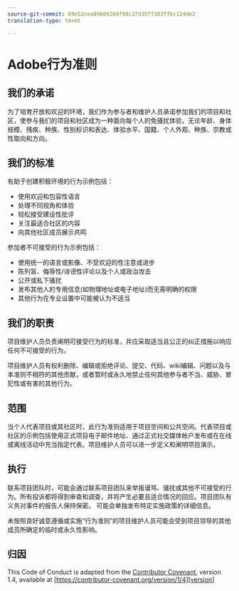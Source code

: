 ```yaml
---
source-git-commit: 69e52cea09604204f98c27d35ff383ffbc124de2
translation-type: tm+mt

---
```

# Adobe行为准则

## 我们的承诺

为了培育开放和欢迎的环境，我们作为参与者和维护人员承诺参加我们的项目和社区，使参与我们的项目和社区成为一种面向每个人的免骚扰体验，无论年龄、身体规模、残疾、种族、性别标识和表达、体验水平、国籍、个人外观、种族、宗教或性取向和方向。

## 我们的标准

有助于创建积极环境的行为示例包括：

* 使用欢迎和包容性语言
* 处理不同视角和体验
* 轻松接受建设性批评
* 关注最适合社区的内容
* 向其他社区成员展示共鸣

参加者不可接受的行为示例包括：

* 使用统一的语言或影像、不受欢迎的性注意或进步
* 陈列盲、侮辱性/诽谤性评论以及个人或政治攻击
* 公开或私下骚扰
* 发布其他人的专用信息(如物理地址或电子地址)而无需明确的权限
* 其他行为在专业设置中可能被认为不适当

## 我们的职责

项目维护人员负责阐明可接受行为的标准，并应采取适当且公正的纠正措施以响应任何不可接受的行为。

项目维护人员有权利删除、编辑或拒绝评论、提交、代码、wiki编辑、问题以及与本准则不相符的其他贡献，或者暂时或永久地禁止任何其他参与者不当、威胁、冒犯性或有害的其他行为。

## 范围

当个人代表项目或其社区时，此行为准则适用于项目空间和公共空间。代表项目或社区的示例包括使用正式项目电子邮件地址、通过正式社交媒体帐户发布或在在线或离线活动中充当指定代表。项目维护人员可以进一步定义和阐明项目演示。

## 执行

联系项目团队时，可能会通过联系项目团队来举报谩骂、骚扰或其他不可接受的行为。所有投诉都将得到审查和调查，并将产生必要且适合情况的回应。项目团队有义务对事件的报告人保持保密。
可能会单独发布特定实施政策的详细信息。

未按照良好诚意遵循或实施“行为准则”的项目维护人员可能会受到项目领导的其他成员所确定的临时或永久性影响。

## 归因

This Code of Conduct is adapted from the [Contributor Covenant][homepage], version 1.4,
available at [https://contributor-covenant.org/version/1/4][version]

[homepage]: https://contributor-covenant.org
[version]: https://contributor-covenant.org/version/1/4/
